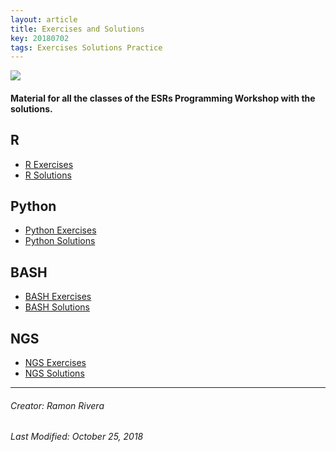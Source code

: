 ```yaml
---
layout: article
title: Exercises and Solutions
key: 20180702
tags: Exercises Solutions Practice
---
```


![](https://i.imgur.com/KMVYY8O.png)  

#### Material for all the classes of the ESRs Programming Workshop with the solutions. 

## R  
- [R Exercises]()   
- [R Solutions]()   

## Python  
- [Python Exercises]()  
- [Python Solutions]()   

## BASH  
- [BASH Exercises]()   
- [BASH Solutions]()  

## NGS  
- [NGS Exercises]() 
- [NGS Solutions]()   
  
  
---
###### Creator: Ramon Rivera  
###### Last Modified: October 25, 2018  
